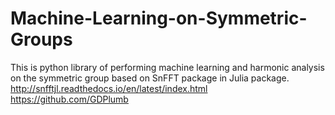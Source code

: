# Machine-Learning-on-Symmetric-Groups
This is python library of performing machine learning and harmonic analysis on the symmetric group based on SnFFT package in Julia package.
http://snfftjl.readthedocs.io/en/latest/index.html
https://github.com/GDPlumb

